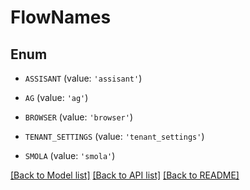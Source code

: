# FlowNames


## Enum

* `ASSISANT` (value: `'assisant'`)

* `AG` (value: `'ag'`)

* `BROWSER` (value: `'browser'`)

* `TENANT_SETTINGS` (value: `'tenant_settings'`)

* `SMOLA` (value: `'smola'`)

[[Back to Model list]](../README.md#documentation-for-models) [[Back to API list]](../README.md#documentation-for-api-endpoints) [[Back to README]](../README.md)


